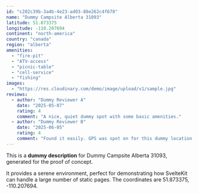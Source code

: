 ```yaml
---
id: "c202c39b-3a4b-4e23-ad03-88e262c4f678"
name: "Dummy Campsite Alberta 31093"
latitude: 51.873375
longitude: -110.207694
continent: "north-america"
country: "canada"
region: "alberta"
amenities:
  - "fire-pit"
  - "ATV-access"
  - "picnic-table"
  - "cell-service"
  - "fishing"
images:
  - "https://res.cloudinary.com/demo/image/upload/v1/sample.jpg"
reviews:
  - author: "Dummy Reviewer A"
    date: "2025-05-07"
    rating: 4
    comment: "A nice, quiet dummy spot with some basic amenities."
  - author: "Dummy Reviewer B"
    date: "2025-06-05"
    rating: 4
    comment: "Found it easily. GPS was spot on for this dummy location."
---
```


This is a **dummy description** for Dummy Campsite Alberta 31093, generated for the proof of concept.

It provides a serene environment, perfect for demonstrating how SvelteKit can handle a large number of static pages. The coordinates are 51.873375, -110.207694.
